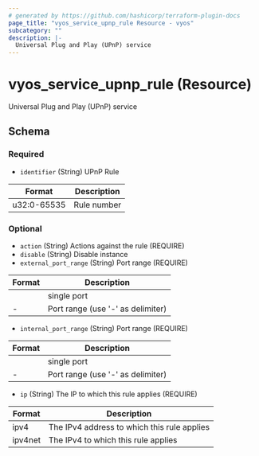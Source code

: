 ```yaml
---
# generated by https://github.com/hashicorp/terraform-plugin-docs
page_title: "vyos_service_upnp_rule Resource - vyos"
subcategory: ""
description: |-
  Universal Plug and Play (UPnP) service
---
```


# vyos_service_upnp_rule (Resource)

Universal Plug and Play (UPnP) service



<!-- schema generated by tfplugindocs -->
## Schema

### Required

- `identifier` (String) UPnP Rule

|  Format  |  Description  |
|----------|---------------|
|  u32:0-65535  |  Rule number  |

### Optional

- `action` (String) Actions against the rule (REQUIRE)
- `disable` (String) Disable instance
- `external_port_range` (String) Port range (REQUIRE)

|  Format  |  Description  |
|----------|---------------|
|  <port>  |  single port  |
|  <portN>-<portM>  |  Port range (use '-' as delimiter)  |
- `internal_port_range` (String) Port range (REQUIRE)

|  Format  |  Description  |
|----------|---------------|
|  <port>  |  single port  |
|  <portN>-<portM>  |  Port range (use '-' as delimiter)  |
- `ip` (String) The IP to which this rule applies (REQUIRE)

|  Format  |  Description  |
|----------|---------------|
|  ipv4  |  The IPv4 address to which this rule applies  |
|  ipv4net  |  The IPv4 to which this rule applies  |

